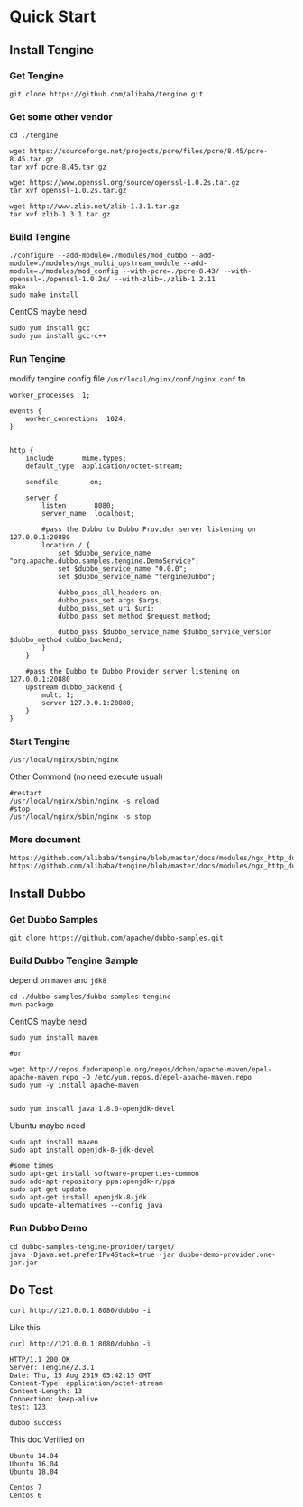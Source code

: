 # Quick Start

## Install Tengine

### Get Tengine
```
git clone https://github.com/alibaba/tengine.git
```
### Get some other vendor
```
cd ./tengine

wget https://sourceforge.net/projects/pcre/files/pcre/8.45/pcre-8.45.tar.gz
tar xvf pcre-8.45.tar.gz

wget https://www.openssl.org/source/openssl-1.0.2s.tar.gz
tar xvf openssl-1.0.2s.tar.gz

wget http://www.zlib.net/zlib-1.3.1.tar.gz
tar xvf zlib-1.3.1.tar.gz
```

### Build Tengine
```
./configure --add-module=./modules/mod_dubbo --add-module=./modules/ngx_multi_upstream_module --add-module=./modules/mod_config --with-pcre=./pcre-8.43/ --with-openssl=./openssl-1.0.2s/ --with-zlib=./zlib-1.2.11
make
sudo make install
```

CentOS maybe need
```
sudo yum install gcc
sudo yum install gcc-c++
```

### Run Tengine

modify tengine config file ```/usr/local/nginx/conf/nginx.conf``` to 

```
worker_processes  1;

events {
    worker_connections  1024;
}


http {
    include       mime.types;
    default_type  application/octet-stream;

    sendfile        on;

    server {
        listen       8080;
        server_name  localhost;
        
        #pass the Dubbo to Dubbo Provider server listening on 127.0.0.1:20880
        location / {
            set $dubbo_service_name "org.apache.dubbo.samples.tengine.DemoService";
            set $dubbo_service_name "0.0.0";
            set $dubbo_service_name "tengineDubbo";

            dubbo_pass_all_headers on;
            dubbo_pass_set args $args;
            dubbo_pass_set uri $uri;
            dubbo_pass_set method $request_method;
        
            dubbo_pass $dubbo_service_name $dubbo_service_version $dubbo_method dubbo_backend;
        }
    }

    #pass the Dubbo to Dubbo Provider server listening on 127.0.0.1:20880
    upstream dubbo_backend {
        multi 1;
        server 127.0.0.1:20880;
    }
}
```

### Start Tengine

```
/usr/local/nginx/sbin/nginx
```

Other Commond (no need execute usual)
```
#restart
/usr/local/nginx/sbin/nginx -s reload
#stop
/usr/local/nginx/sbin/nginx -s stop
```

### More document
```
https://github.com/alibaba/tengine/blob/master/docs/modules/ngx_http_dubbo_module.md
https://github.com/alibaba/tengine/blob/master/docs/modules/ngx_http_dubbo_module_cn.md
```

## Install Dubbo
### Get Dubbo Samples

```
git clone https://github.com/apache/dubbo-samples.git
```

### Build Dubbo Tengine Sample
depend on ```maven``` and ```jdk8```

```
cd ./dubbo-samples/dubbo-samples-tengine
mvn package
```

CentOS maybe need
```
sudo yum install maven

#or

wget http://repos.fedorapeople.org/repos/dchen/apache-maven/epel-apache-maven.repo -O /etc/yum.repos.d/epel-apache-maven.repo
sudo yum -y install apache-maven


sudo yum install java-1.8.0-openjdk-devel
```

Ubuntu maybe need
```
sudo apt install maven
sudo apt install openjdk-8-jdk-devel

#some times
sudo apt-get install software-properties-common
sudo add-apt-repository ppa:openjdk-r/ppa
sudo apt-get update
sudo apt-get install openjdk-8-jdk
sudo update-alternatives --config java
```

### Run Dubbo Demo
```
cd dubbo-samples-tengine-provider/target/
java -Djava.net.preferIPv4Stack=true -jar dubbo-demo-provider.one-jar.jar
```


## Do Test

```
curl http://127.0.0.1:8080/dubbo -i
```

Like this

```
curl http://127.0.0.1:8080/dubbo -i

HTTP/1.1 200 OK
Server: Tengine/2.3.1
Date: Thu, 15 Aug 2019 05:42:15 GMT
Content-Type: application/octet-stream
Content-Length: 13
Connection: keep-alive
test: 123

dubbo success
```

This doc Verified on
```
Ubuntu 14.04
Ubuntu 16.04
Ubuntu 18.04

Centos 7
Centos 6
```